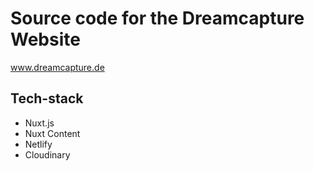 # Source code for the Dreamcapture Website
www.dreamcapture.de

## Tech-stack

- Nuxt.js
- Nuxt Content
- Netlify
- Cloudinary




